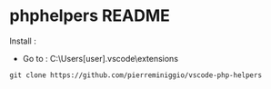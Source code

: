 # phphelpers README

Install : 
- Go to : C:\Users\[user]\.vscode\extensions
```
git clone https://github.com/pierreminiggio/vscode-php-helpers
```
